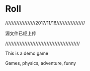 # Roll
///////////////////2017/11/16//////////////////


源文件已经上传



///////////////////////////////////////////////


This is a demo game 

Games, physics, adventure, funny
